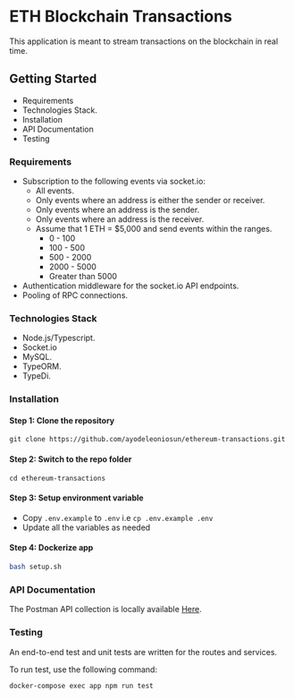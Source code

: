 # ETH Blockchain Transactions

This application is meant to stream transactions on the blockchain in real time.

## Getting Started

* Requirements
* Technologies Stack.
* Installation
* API Documentation
* Testing

### Requirements

* Subscription to the following events via socket.io:
    * All events.
    * Only events where an address is either the sender or receiver.
    * Only events where an address is the sender.
    * Only events where an address is the receiver.
    * Assume that 1 ETH = $5,000 and send events within the ranges.
        * 0 - 100
        * 100 - 500
        * 500 - 2000
        * 2000 - 5000
        * Greater than 5000
* Authentication middleware for the socket.io API endpoints.
* Pooling of RPC connections.

### Technologies Stack

* Node.js/Typescript.
* Socket.io
* MySQL.
* TypeORM.
* TypeDi.

### Installation

#### Step 1: Clone the repository

```shell
git clone https://github.com/ayodeleoniosun/ethereum-transactions.git
```

#### Step 2: Switch to the repo folder

```shell
cd ethereum-transactions
```

#### Step 3: Setup environment variable

- Copy `.env.example` to `.env` i.e `cp .env.example .env`
- Update all the variables as needed

#### Step 4: Dockerize app

```bash
bash setup.sh
```

### API Documentation

The Postman API collection is locally available [Here](./src/docs/postman_collection.json). <br/>

### Testing

An end-to-end test and unit tests are written for the routes and services. <br/>

To run test, use the following command:

```bash
docker-compose exec app npm run test
```

